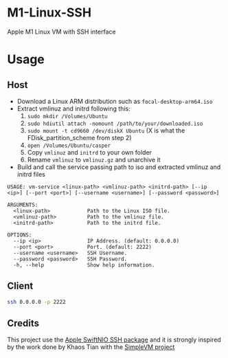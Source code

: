 # M1-Linux-SSH
Apple M1 Linux VM with SSH interface

# Usage

## Host

- Download a Linux ARM distribution such as `focal-desktop-arm64.iso`
- Extract vmlinuz and initrd following this:
    1. `sudo mkdir /Volumes/Ubuntu`
    2. `sudo hdiutil attach -nomount /path/to/your/downloaded.iso`
    3. `sudo mount -t cd9660 /dev/diskX Ubuntu` (X is what the FDisk_partition_scheme from step 2)
    4. `open /Volumes/Ubuntu/casper`
    5. Copy `vmlinuz` and `initrd` to your own folder
    6. Rename `vmlinuz` to `vmlinuz.gz` and unarchive it
- Build and call the service passing path to iso and extracted vmlinuz and initrd files

```
USAGE: vm-service <linux-path> <vmlinuz-path> <initrd-path> [--ip <ip>] [--port <port>] [--username <username>] [--password <password>]

ARGUMENTS:
  <linux-path>            Path to the Linux ISO file.
  <vmlinuz-path>          Path to the vmlinuz file.
  <initrd-path>           Path to the initrd file.

OPTIONS:
  --ip <ip>               IP Address. (default: 0.0.0.0)
  --port <port>           Port. (default: 2222)
  --username <username>   SSH Username.
  --password <password>   SSH Password.
  -h, --help              Show help information.
```

## Client
```bash
ssh 0.0.0.0 -p 2222
```

## Credits

This project use the [Apple SwiftNIO SSH package](https://github.com/apple/swift-nio-ssh) and it is strongly inspired by the work done by Khaos Tian with the [SimpleVM project](https://github.com/KhaosT/SimpleVM)
